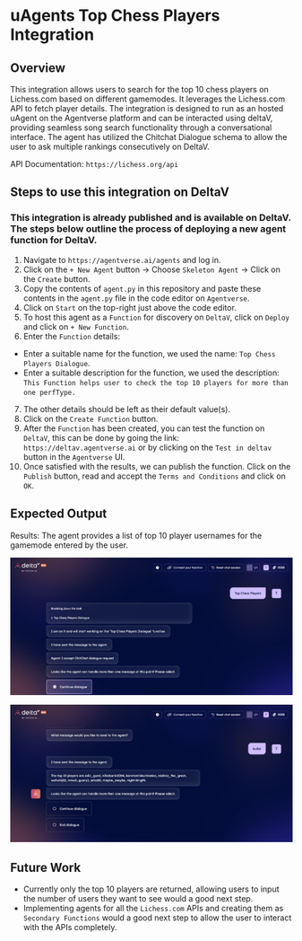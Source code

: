 # uAgents Top Chess Players Integration

## Overview
This integration allows users to search for the top 10 chess players on Lichess.com based on different gamemodes. It leverages the Lichess.com API to fetch player details. The integration is designed to run as an hosted uAgent on the Agentverse platform and can be interacted using deltaV, providing seamless song search functionality through a conversational interface. The agent has utilized the Chitchat Dialogue schema to allow the user to ask multiple rankings consecutively on DeltaV.

API Documentation: `https://lichess.org/api`

## Steps to use this integration on DeltaV
### This integration is already published and is available on DeltaV. The steps below outline the process of deploying a new agent function for DeltaV.

1. Navigate to `https://agentverse.ai/agents` and log in.
2. Click on the `+ New Agent` button -> Choose `Skeleton Agent` -> Click on the `Create` button.
3. Copy the contents of `agent.py` in this repository and paste these contents in the `agent.py` file in the code editor on `Agentverse`.
4. Click on `Start` on the top-right just above the code editor.
5. To host this agent as a `Function` for discovery on `DeltaV`, click on `Deploy` and click on `+ New Function`.
6. Enter the `Function` details:
- Enter a suitable name for the function, we used the name: `Top Chess Players Dialogue`.
- Enter a suitable description for the function, we used the description: `This Function helps user to check the top 10 players for more than one perfType.`
7. The other details should be left as their default value(s). 
8. Click on the `Create Function` button.
9. After the `Function` has been created, you can test the function on `DeltaV`, this can be done by going the link: `https://deltav.agentverse.ai` or by clicking on the `Test in deltav` button in the `Agentverse` UI.
10. Once satisfied with the results, we can publish the function. Click on the `Publish` button, read and accept the `Terms and Conditions` and click on `OK`.

## Expected Output
Results: The agent provides a list of top 10 player usernames for the gamemode entered by the user.

![alt text](./deltav_output_1.png)

![alt text](./deltav_output_2.png)


## Future Work
- Currently only the top 10 players are returned, allowing users to input the number of users they want to see would a good next step.
- Implementing agents for all the `Lichess.com` APIs and creating them as `Secondary Functions` would a good next step to allow the user to interact with the APIs completely.
